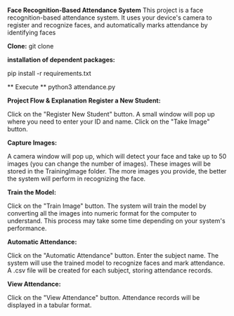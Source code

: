   **Face Recognition-Based Attendance System**
This project is a face recognition-based attendance system. It uses your device's camera to register and recognize faces, and automatically marks attendance by identifying faces


**Clone:**
git clone <repository-url> 

**installation of dependent packages:**

pip install -r requirements.txt

** Execute ** python3 attendance.py



 **Project Flow & Explanation**
**Register a New Student:**

Click on the "Register New Student" button.
A small window will pop up where you need to enter your ID and name.
Click on the "Take Image" button.

**Capture Images:**

A camera window will pop up, which will detect your face and take up to 50 images (you can change the number of images).
These images will be stored in the TrainingImage folder.
The more images you provide, the better the system will perform in recognizing the face.

**Train the Model:**

Click on the "Train Image" button.
The system will train the model by converting all the images into numeric format for the computer to understand.
This process may take some time depending on your system's performance.

**Automatic Attendance:**

Click on the "Automatic Attendance" button.
Enter the subject name.
The system will use the trained model to recognize faces and mark attendance.
A .csv file will be created for each subject, storing attendance records.

**View Attendance:**

Click on the "View Attendance" button.
Attendance records will be displayed in a tabular format.








